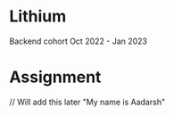 # Lithium
Backend cohort Oct 2022 - Jan 2023


# Assignment
// Will add this later
"My name is Aadarsh"

